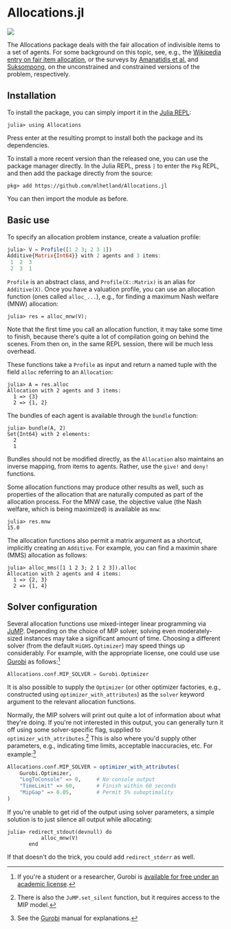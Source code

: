 # Allocations.jl

[![](https://img.shields.io/badge/docs-dev-blue.svg)](https://mlhetland.github.io/Allocations.jl/dev)

The Allocations package deals with the fair allocation of indivisible items
to a set of agents. For some background on this topic, see, e.g., the [Wikipedia
entry on fair item
allocation](https://en.wikipedia.org/wiki/Fair_item_allocation), or the surveys
by [Amanatidis et al.](https://arxiv.org/abs/2208.08782) and
[Suksompong](https://doi.org/10.1145/3505156.3505162), on the unconstrained and
constrained versions of the problem, respectively.


## Installation

To install the package, you can simply import it in the [Julia
REPL](https://docs.julialang.org/en/v1/stdlib/REPL/):

```julia-repl
julia> using Allocations
```

Press enter at the resulting prompt to install both the package and its
dependencies.

To install a more recent version than the released one, you can use the package
manager directly. In the Julia REPL, press `]` to enter the `Pkg` REPL, and then
add the package directly from the source:

```julia-repl
pkg> add https://github.com/mlhetland/Allocations.jl
```

You can then import the module as before.

## Basic use

To specify an allocation problem instance, create a valuation profile:

```julia
julia> V = Profile([1 2 3; 2 3 1])
Additive{Matrix{Int64}} with 2 agents and 3 items:
 1  2  3
 2  3  1
```

`Profile` is an abstract class, and `Profile(X::Matrix)` is an alias for
`Additive(X)`. Once you have a valuation profile, you can use an allocation
function (ones called `alloc_...`), e.g., for finding a maximum Nash welfare
(MNW) allocation:

```julia-repl
julia> res = alloc_mnw(V);
```

Note that the first time you call an allocation function, it may take some time
to finish, because there's quite a lot of compilation going on behind the
scenes. From then on, in the same REPL session, there will be much less
overhead.

These functions take a `Profile` as input and return a named tuple with the
field `alloc` referring to an `Allocation`:

```julia-repl
julia> A = res.alloc
Allocation with 2 agents and 3 items:
  1 => {3}
  2 => {1, 2}
```

The bundles of each agent is available through the `bundle` function:

```julia-repl
julia> bundle(A, 2)
Set{Int64} with 2 elements:
  2
  1
```

Bundles should not be modified directly, as the `Allocation` also maintains an
inverse mapping, from items to agents. Rather, use the `give!` and `deny!`
functions.

Some allocation functions may produce other results as well, such as properties
of the allocation that are naturally computed as part of the allocation process.
For the MNW case, the objective value (the Nash welfare, which is being
maximized) is available as `mnw`:

```julia-repl
julia> res.mnw
15.0
```

The allocation functions also permit a matrix argument as a shortcut, implicitly
creating an `Additive`. For example, you can find a maximin share (MMS)
allocation as follows:

```julia-repl
julia> alloc_mms([1 1 2 3; 2 1 2 3]).alloc
Allocation with 2 agents and 4 items:
  1 => {2, 3}
  2 => {1, 4}
```

## Solver configuration

Several allocation functions use mixed-integer linear programming via
[JuMP](https://jump.dev). Depending on the choice of MIP solver, solving even
moderately-sized instances may take a significant amount of time. Choosing a
different solver (from the default `HiGHS.Optimizer`) may speed things up
considerably. For example, with the appropriate license, one could use use
[Gurobi](https://www.gurobi.com) as follows:[^2]

```julia
Allocations.conf.MIP_SOLVER = Gurobi.Optimizer
```

It is also possible to supply the `Optimizer` (or other optimizer factories,
e.g., constructed using `optimizer_with_attributes`) as the `solver` keyword
argument to the relevant allocation functions.

Normally, the MIP solvers will print out quite a lot of information about what
they're doing. If you're not interested in this output, you can generally turn
it off using some solver-specific flag, supplied to
`optimizer_with_attributes`.[^3] This is also where you'd supply other
parameters, e.g., indicating time limits, acceptable inaccuracies, etc. For
example:[^4]

```julia
Allocations.conf.MIP_SOLVER = optimizer_with_attributes(
    Gurobi.Optimizer,
    "LogToConsole" => 0,     # No console output
    "TimeLimit" => 60,       # Finish within 60 seconds
    "MipGap" => 0.05,        # Permit 5% suboptimality
)
```

If you're unable to get rid of the output using solver parameters, a simple
solution is to just silence all output while allocating:

```julia-repl
julia> redirect_stdout(devnull) do
           alloc_mnw(V)
       end
```

If that doesn't do the trick, you could add `redirect_stderr` as well.

[^1]: The latter is less common, presumably because the two sets then intersect. An alternative is to let $M$ be a set of opaque objects $g_j$, for $j=1\dots m$.
[^2]: If you're a student or a researcher, Gurobi is [available for free under an academic license](https://www.gurobi.com/academia).
[^3]: There is also the `JuMP.set_silent` function, but it requires access to the MIP model.
[^4]: See the [Gurobi](https://www.gurobi.com/documentation/10.0/refman/parameters.html) manual for explanations.
